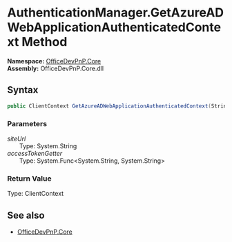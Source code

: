 # AuthenticationManager.GetAzureADWebApplicationAuthenticatedContext Method  
  

**Namespace:** [OfficeDevPnP.Core](OfficeDevPnP.Core.md)  
**Assembly:** OfficeDevPnP.Core.dll  
## Syntax
```C#
public ClientContext GetAzureADWebApplicationAuthenticatedContext(String siteUrl, Func<String, String> accessTokenGetter)
```
### Parameters
*siteUrl*  
&emsp;&emsp;Type: System.String  
*accessTokenGetter*  
&emsp;&emsp;Type: System.Func<System.String, System.String>  
### Return Value
Type: ClientContext  

## See also
- [OfficeDevPnP.Core](OfficeDevPnP.Core.md)
